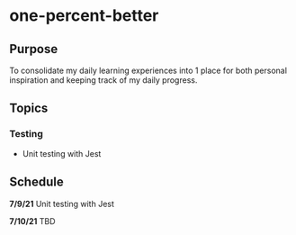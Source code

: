 # one-percent-better

## Purpose
To consolidate my daily learning experiences into 1 place for both personal inspiration and keeping track of my daily progress.

## Topics

### Testing
- Unit testing with Jest


## Schedule
**7/9/21** Unit testing with Jest


**7/10/21** TBD

